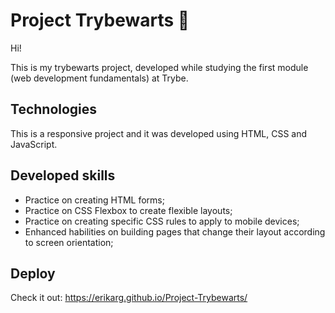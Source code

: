 # Project Trybewarts :mage:

Hi!

This is my trybewarts project, developed while studying the first module (web development fundamentals) at Trybe.

## Technologies

This is a responsive project and it was developed using HTML, CSS and JavaScript.

## Developed skills

- Practice on creating HTML forms;
- Practice on CSS Flexbox to create flexible layouts;
- Practice on creating specific CSS rules to apply to mobile devices;
- Enhanced habilities on building pages that change their layout according to screen orientation;

## Deploy

Check it out: https://erikarg.github.io/Project-Trybewarts/
